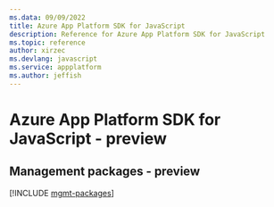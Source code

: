 ```yaml
---
ms.data: 09/09/2022
title: Azure App Platform SDK for JavaScript
description: Reference for Azure App Platform SDK for JavaScript
ms.topic: reference
author: xirzec
ms.devlang: javascript
ms.service: appplatform
ms.author: jeffish
---
```

# Azure App Platform SDK for JavaScript - preview

## Management packages - preview
[!INCLUDE [mgmt-packages](app-platform-mgmt-index.md)]